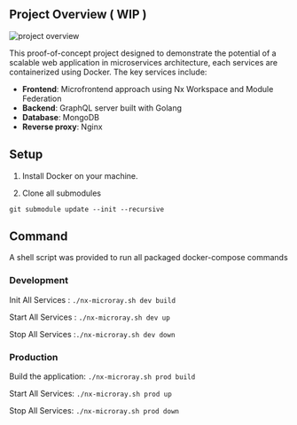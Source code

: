 ## Project Overview ( WIP )

![project overview](https://lucid.app/publicSegments/view/8204cb16-2f13-4480-86b7-31d71ac9009c/image.jpeg)

This proof-of-concept project designed to demonstrate the potential of a scalable web application in microservices architecture, each services are containerized using Docker. The key services include:

- **Frontend**: Microfrontend approach using Nx Workspace and Module Federation
- **Backend**: GraphQL server built with Golang
- **Database**: MongoDB
- **Reverse proxy**: Nginx

## Setup 

1. Install Docker on your machine.

2. Clone all submodules

`git submodule update --init --recursive`

## Command 
A shell script was provided to run all packaged docker-compose commands

### Development
Init All Services : `./nx-microray.sh dev build`

Start All Services : `./nx-microray.sh dev up`

Stop All Services :`./nx-microray.sh dev down`

### Production
Build the application: `./nx-microray.sh prod build`

Start All Services: `./nx-microray.sh prod up`

Stop All Services: `./nx-microray.sh prod down`
